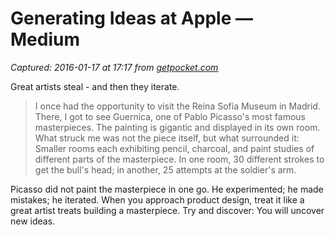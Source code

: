 # Generating Ideas at Apple — Medium

_Captured: 2016-01-17 at 17:17 from [getpocket.com](https://getpocket.com/@ticci/share/184104)_

Great artists steal - and then they iterate.

> I once had the opportunity to visit the Reina Sofia Museum in Madrid. There, I got to see Guernica, one of Pablo Picasso's most famous masterpieces. The painting is gigantic and displayed in its own room. What struck me was not the piece itself, but what surrounded it: Smaller rooms each exhibiting pencil, charcoal, and paint studies of different parts of the masterpiece. In one room, 30 different strokes to get the bull's head; in another, 25 attempts at the soldier's arm.  
  
Picasso did not paint the masterpiece in one go. He experimented; he made mistakes; he iterated. When you approach product design, treat it like a great artist treats building a masterpiece. Try and discover: You will uncover new ideas.
